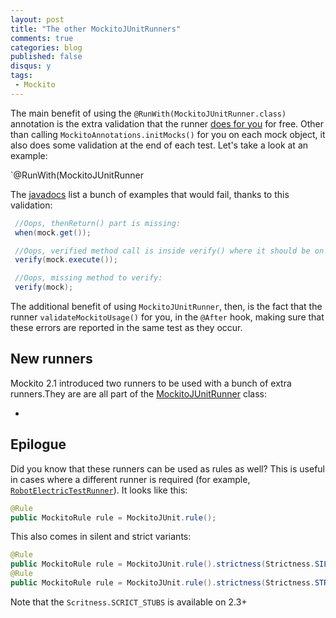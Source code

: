 ```yaml
---
layout: post
title: "The other MockitoJUnitRunners"
comments: true
categories: blog
published: false
disqus: y
tags:
 - Mockito
---
```


The main benefit of using the `@RunWith(MockitoJUnitRunner.class)` annotation is the extra validation that the runner [does for you](http://stackoverflow.com/questions/10806345/runwithmockitojunitrunner-class-vs-mockitoannotations-initmocksthis) for free. Other than calling `MockitoAnnotations.initMocks()` for you on each mock object, it also does some validation at the end of each test. Let's take a look at an example:

`@RunWith(MockitoJUnitRunner

The [javadocs](https://static.javadoc.io/org.mockito/mockito-core/2.7.22/org/mockito/Mockito.html#validateMockitoUsage()) list a bunch of examples that would fail, thanks to this validation:

```java
 //Oops, thenReturn() part is missing:
 when(mock.get());

 //Oops, verified method call is inside verify() where it should be on the outside:
 verify(mock.execute());

 //Oops, missing method to verify:
 verify(mock);
 ```
 
The additional benefit of using `MockitoJUnitRunner`, then, is the fact that the runner `validateMockitoUsage()` for you, in the `@After` hook, making sure that these errors are reported in the same test as they occur.

 
## New runners
 
 Mockito 2.1 introduced two runners to be used with a bunch of extra runners.They are are all part of the [MockitoJUnitRunner](https://github.com/mockito/mockito/blob/v2.8.29/src/main/java/org/mockito/junit/MockitoJUnitRunner.java#L76) class:
 
- 

 ## Epilogue
 
 Did you know that these runners can be used as rules as well? This is useful in cases where a different runner is required (for example, [`RobotElectricTestRunner`](http://robolectric.org/getting-started/)). It looks like this:
 
 ```java
 @Rule
 public MockitoRule rule = MockitoJUnit.rule();
 ```
 This also comes in silent and strict variants:
 
 ```java
 @Rule
public MockitoRule rule = MockitoJUnit.rule().strictness(Strictness.SILENT);
@Rule
public MockitoRule rule = MockitoJUnit.rule().strictness(Strictness.STRICT_STUBS);
```
Note that the `Scritness.SCRICT_STUBS` is available on 2.3+
